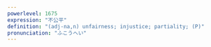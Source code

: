 ```yaml
---
powerlevel: 1675
expression: "不公平"
definition: "(adj-na,n) unfairness; injustice; partiality; (P)"
pronunciation: "ふこうへい"
---
```

